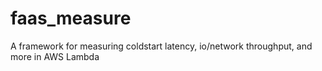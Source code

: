 # faas_measure
A framework for measuring coldstart latency, io/network throughput, and more in AWS Lambda
